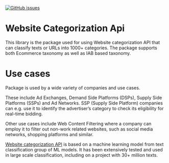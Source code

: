 <a href="https://github.com/explainableaixai/websitecategorizationapi/issues"><img alt="GitHub issues" src="https://img.shields.io/github/issues/explainableaixai/websitecategorizationapi"></a>

# Website Categorization Api

This library is the package used for using Website categorization API that can classify texts or URLs into 1000+ categories. The package supports both Ecommerce taxonomy as well as IAB based taxonomy. 

# Use cases

Package is used by a wide variety of companies and use cases. 

These include Ad Exchanges, Demand Side Platforms (DSPs), Supply Side Platforms (SSPs) and Ad Networks. SSP (Supply Side Platform) companies can e.g. use it to identify the advertiser’s category to check its eligibility for real-time bidding. 

Other use cases include Web Content Filtering where a company can employ it to filter out non-work related websites, such as social media networks, shopping platforms and similar. 

[Website categorization API](https://www.websitecategorizationapi.com) is based on a machine learning model from text classification group of ML models. It has been extensively tested and used in large scale classification, including on a project with 30+ million texts. 



